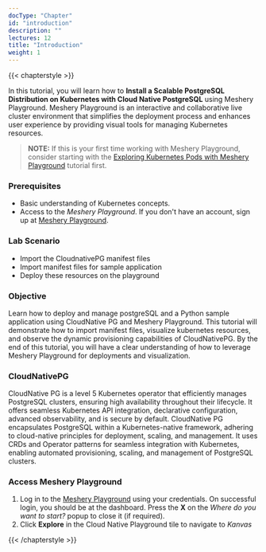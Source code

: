 ```yaml
---
docType: "Chapter"
id: "introduction"
description: ""
lectures: 12
title: "Introduction"
weight: 1
---
```


{{< chapterstyle >}}

In this tutorial, you will learn how to **Install a Scalable PostgreSQL Distribution on Kubernetes with Cloud Native PostgreSQL** using Meshery Playground. Meshery Playground is an interactive and collaborative live cluster environment that simplifies the deployment process and enhances user experience by providing visual tools for managing Kubernetes resources.

> **NOTE:** If this is your first time working with Meshery Playground, consider starting with the [Exploring Kubernetes Pods with Meshery Playground](https://docs.meshery.io/guides/tutorials/kubernetes-pods) tutorial first.

### **Prerequisites**

- Basic understanding of Kubernetes concepts.
- Access to the _Meshery Playground_. If you don't have an account, sign up at [Meshery Playground](https://play.meshery.io/).

### **Lab Scenario**

- Import the CloudnativePG manifest files
- Import manifest files for sample application
- Deploy these resources on the playground

### **Objective**

Learn how to deploy and manage postgreSQL and a Python sample application using CloudNative PG and Meshery Playground. This tutorial will demonstrate how to import manifest files, visualize kubernetes resources, and observe the dynamic provisioning capabilities of CloudNativePG. By the end of this tutorial, you will have a clear understanding of how to leverage Meshery Playground for deployments and visualization.

### **CloudNativePG**

CloudNative PG is a level 5 Kubernetes operator that efficiently manages PostgreSQL clusters, ensuring high availability throughout their lifecycle. It offers seamless Kubernetes API integration, declarative configuration, advanced observability, and is secure by default.
CloudNative PG encapsulates PostgreSQL within a Kubernetes-native framework, adhering to cloud-native principles for deployment, scaling, and management. It uses CRDs and Operator patterns for seamless integration with Kubernetes, enabling automated provisioning, scaling, and management of PostgreSQL clusters.

### **Access Meshery Playground**

1. Log in to the [Meshery Playground](https://cloud.layer5.io/) using your credentials. On successful login, you should be at the dashboard. Press the **X** on the _Where do you want to start?_ popup to close it (if required).
2. Click **Explore** in the Cloud Native Playground tile to navigate to _Kanvas_

{{< /chapterstyle >}}
